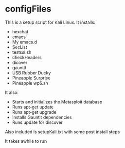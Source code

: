 ﻿# configFiles

This is a setup script for Kali Linux. It installs:

* hexchat
* emacs
* My emacs.d
* SecList
* testssl.sh
* checkHeaders
* dicover
* gauntlt
* USB Rubber Ducky
* Pineapple Surprise
* Pineapple wp6.sh

It also:
* Starts and initializes the Metasploit database
* Runs apt-get update
* Runs apt-get upgrade
* Installs Gauntlt dependencies
* Runs update for discover

Also included is setupKali.txt with some post install steps

It takes awhile to run
